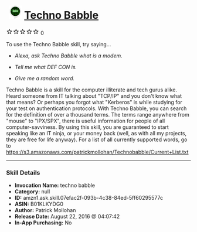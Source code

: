 # &nbsp;<img src="skill_icon" alt="Techno Babble icon" width="36"> [Techno Babble](http://alexa.amazon.com/#skills/amzn1.ask.skill.07efac2f-093b-4c38-84ed-5ff60295577c)
![0 stars](../../images/ic_star_border_black_18dp_1x.png)![0 stars](../../images/ic_star_border_black_18dp_1x.png)![0 stars](../../images/ic_star_border_black_18dp_1x.png)![0 stars](../../images/ic_star_border_black_18dp_1x.png)![0 stars](../../images/ic_star_border_black_18dp_1x.png) 0

To use the Techno Babble skill, try saying...

* *Alexa, ask Techno Babble what is a modem.*

* *Tell me what DEF CON is.*

* *Give me a random word.*

Techno Babble is a skill for the computer illiterate and tech gurus alike. Heard someone from IT talking about "TCP/IP" and you don't know what that means? Or perhaps you forgot what "Kerberos" is while studying for your test on authentication protocols. With Techno Babble, you can search for the definition of over a thousand terms. The terms range anywhere from "mouse" to "IPX/SPX", there is useful information for people of all computer-savviness. By using this skill, you are guaranteed to start speaking like an IT ninja, or your money back (well, as with all my projects, they are free for life anyway).
For a list of all currently supported words, go to https://s3.amazonaws.com/patrickmollohan/Technobabble/Current+List.txt

***

### Skill Details

* **Invocation Name:** techno babble
* **Category:** null
* **ID:** amzn1.ask.skill.07efac2f-093b-4c38-84ed-5ff60295577c
* **ASIN:** B01KLKYDG0
* **Author:** Patrick Mollohan
* **Release Date:** August 22, 2016 @ 04:07:42
* **In-App Purchasing:** No
